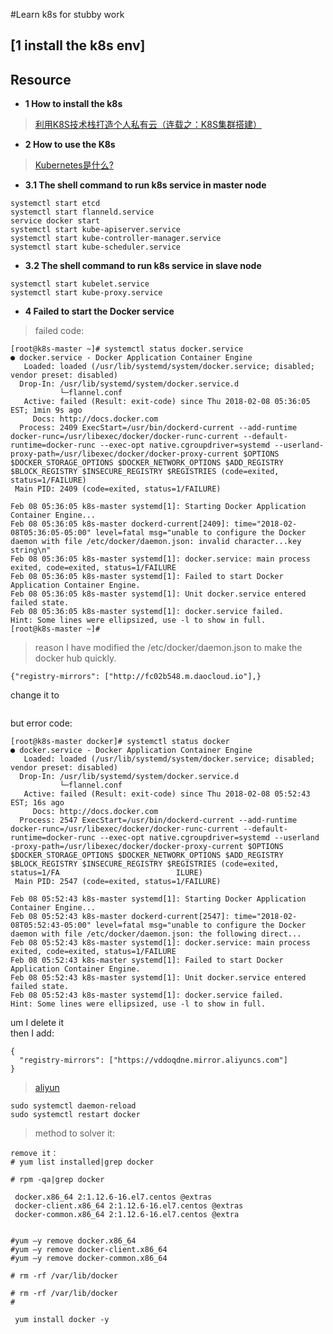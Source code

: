 #Learn k8s for stubby work 
## [1 install the k8s env]
## Resource
* **1 How to install the k8s**
>[利用K8S技术栈打造个人私有云（连载之：K8S集群搭建）](https://www.jianshu.com/p/7d1fb03b8925)<br>
* **2 How to use the K8s**
>[Kubernetes是什么?](http://docs.kubernetes.org.cn/227.html) <br>

* **3.1 The shell command to run k8s service in master node**
```
systemctl start etcd
systemctl start flanneld.service
service docker start
systemctl start kube-apiserver.service
systemctl start kube-controller-manager.service
systemctl start kube-scheduler.service
```
* **3.2 The shell command to run k8s service in slave node**
```
systemctl start kubelet.service
systemctl start kube-proxy.service
```
* **4 Failed to start the Docker service**
>failed code:
```
[root@k8s-master ~]# systemctl status docker.service
● docker.service - Docker Application Container Engine
   Loaded: loaded (/usr/lib/systemd/system/docker.service; disabled; vendor preset: disabled)
  Drop-In: /usr/lib/systemd/system/docker.service.d
           └─flannel.conf
   Active: failed (Result: exit-code) since Thu 2018-02-08 05:36:05 EST; 1min 9s ago
     Docs: http://docs.docker.com
  Process: 2409 ExecStart=/usr/bin/dockerd-current --add-runtime docker-runc=/usr/libexec/docker/docker-runc-current --default-runtime=docker-runc --exec-opt native.cgroupdriver=systemd --userland-proxy-path=/usr/libexec/docker/docker-proxy-current $OPTIONS $DOCKER_STORAGE_OPTIONS $DOCKER_NETWORK_OPTIONS $ADD_REGISTRY $BLOCK_REGISTRY $INSECURE_REGISTRY $REGISTRIES (code=exited, status=1/FAILURE)
 Main PID: 2409 (code=exited, status=1/FAILURE)

Feb 08 05:36:05 k8s-master systemd[1]: Starting Docker Application Container Engine...
Feb 08 05:36:05 k8s-master dockerd-current[2409]: time="2018-02-08T05:36:05-05:00" level=fatal msg="unable to configure the Docker daemon with file /etc/docker/daemon.json: invalid character...key string\n"
Feb 08 05:36:05 k8s-master systemd[1]: docker.service: main process exited, code=exited, status=1/FAILURE
Feb 08 05:36:05 k8s-master systemd[1]: Failed to start Docker Application Container Engine.
Feb 08 05:36:05 k8s-master systemd[1]: Unit docker.service entered failed state.
Feb 08 05:36:05 k8s-master systemd[1]: docker.service failed.
Hint: Some lines were ellipsized, use -l to show in full.
[root@k8s-master ~]#

```
>reason
I have modified the /etc/docker/daemon.json to make the docker hub quickly.
```
{"registry-mirrors": ["http://fc02b548.m.daocloud.io"],}
```
change it to 
```
```
but error code:
```
[root@k8s-master docker]# systemctl status docker
● docker.service - Docker Application Container Engine
   Loaded: loaded (/usr/lib/systemd/system/docker.service; disabled; vendor preset: disabled)
  Drop-In: /usr/lib/systemd/system/docker.service.d
           └─flannel.conf
   Active: failed (Result: exit-code) since Thu 2018-02-08 05:52:43 EST; 16s ago
     Docs: http://docs.docker.com
  Process: 2547 ExecStart=/usr/bin/dockerd-current --add-runtime docker-runc=/usr/libexec/docker/docker-runc-current --default-runtime=docker-runc --exec-opt native.cgroupdriver=systemd --userland                          -proxy-path=/usr/libexec/docker/docker-proxy-current $OPTIONS $DOCKER_STORAGE_OPTIONS $DOCKER_NETWORK_OPTIONS $ADD_REGISTRY $BLOCK_REGISTRY $INSECURE_REGISTRY $REGISTRIES (code=exited, status=1/FA                          ILURE)
 Main PID: 2547 (code=exited, status=1/FAILURE)

Feb 08 05:52:43 k8s-master systemd[1]: Starting Docker Application Container Engine...
Feb 08 05:52:43 k8s-master dockerd-current[2547]: time="2018-02-08T05:52:43-05:00" level=fatal msg="unable to configure the Docker daemon with file /etc/docker/daemon.json: the following direct...
Feb 08 05:52:43 k8s-master systemd[1]: docker.service: main process exited, code=exited, status=1/FAILURE
Feb 08 05:52:43 k8s-master systemd[1]: Failed to start Docker Application Container Engine.
Feb 08 05:52:43 k8s-master systemd[1]: Unit docker.service entered failed state.
Feb 08 05:52:43 k8s-master systemd[1]: docker.service failed.
Hint: Some lines were ellipsized, use -l to show in full.
```
um  I delete it 
<br>
then I add:
```
{
  "registry-mirrors": ["https://vddoqdne.mirror.aliyuncs.com"]
}
```
>[aliyun](https://cr.console.aliyun.com)<br>
``` 
sudo systemctl daemon-reload
sudo systemctl restart docker
```

>method to solver it:

```
remove it：
# yum list installed|grep docker 

# rpm -qa|grep docker 
 
 docker.x86_64 2:1.12.6-16.el7.centos @extras 
 docker-client.x86_64 2:1.12.6-16.el7.centos @extras 
 docker-common.x86_64 2:1.12.6-16.el7.centos @extra
 

#yum –y remove docker.x86_64 
#yum –y remove docker-client.x86_64 
#yum –y remove docker-common.x86_64 

# rm -rf /var/lib/docker 

# rm -rf /var/lib/docker 
# 
```
```
 yum install docker -y
```